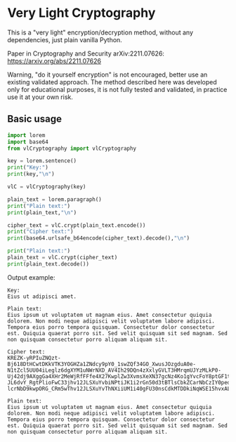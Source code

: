 # Very Light Cryptography

This is a "very light" encryption/decryption method, without any dependencies, just plain vanilla Python. 

Paper in Cryptography and Security arXiv:2211.07626: https://arxiv.org/abs/2211.07626

Warning, "do it yourself encryption" is not encouraged, better use an existing validated approach. The method described here was developed only for educational purposes, it is not fully tested and validated, in practice use it at your own risk. 

## Basic usage

```python
import lorem
import base64
from vlCryptography import vlCryptography

key = lorem.sentence()
print("Key:")
print(key,"\n")

vlC = vlCryptography(key)

plain_text = lorem.paragraph()
print("Plain text:")
print(plain_text,"\n")

cipher_text = vlC.crypt(plain_text.encode())
print("Cipher text:")
print(base64.urlsafe_b64encode(cipher_text).decode(),"\n")

print("Plain text:")
plain_text = vlC.crypt(cipher_text)
print(plain_text.decode())
```

Output example:

```
Key:
Eius ut adipisci amet. 

Plain text:
Eius ipsum ut voluptatem ut magnam eius. Amet consectetur quiquia dolorem. Non modi neque adipisci velit voluptatem labore adipisci. Tempora eius porro tempora quisquam. Consectetur dolor consectetur est. Quiquia quaerat porro sit. Sed velit quisquam sit sed magnam. Sed non quisquam consectetur porro aliquam aliquam sit. 

Cipher text:
KREZK-yRPIuZNQzt-Bj618DtHCwtDKkVTK3YOGHZa1ZNdcy9pY0_1swZQf34GO_XwusJOzgduA0e-N1tZcl5UU04iLeglz6dgXYM1uNWrNXD_AV4Ih29DQn4zXxlyGVLT3HMrqmUJYzMLkP0-Uj42dj9AXggGa4XHr2MeWjRfFFfe4X27KwplZw3XvmsXeXN37gcNz4Ko1gYvcFoY8ptGF1thau9jS2Vwnhv9-JL6dvY_RgtPlioFwC33jhv12JLSXuYvbiNPtiJK1i2rGn50d3tBTlsCbkZCarNbCzIY0ped8yrpYxi2L89SLj6XeDR2LgdLSULvQ0NtYxrZcwsS0l8zLWtnyKZgXYMy-lcrNbD9kwpORG_CRm5wThv12JLSXuYvThNXiiUM1i40gFU30nsCdkMTDDkiNqWSE15hvxALg== 

Plain text:
Eius ipsum ut voluptatem ut magnam eius. Amet consectetur quiquia dolorem. Non modi neque adipisci velit voluptatem labore adipisci. Tempora eius porro tempora quisquam. Consectetur dolor consectetur est. Quiquia quaerat porro sit. Sed velit quisquam sit sed magnam. Sed non quisquam consectetur porro aliquam aliquam sit.
```
